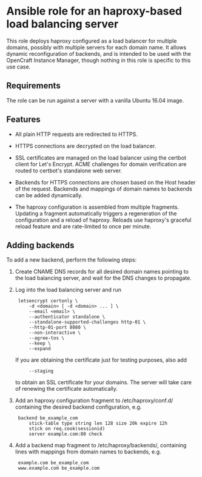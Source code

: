 Ansible role for an haproxy-based load balancing server
=======================================================

This role deploys haproxy configured as a load balancer for multiple domains,
possibly with multiple servers for each domain name.  It allows dynamic
reconfiguration of backends, and is intended to be used with the OpenCraft
Instance Manager, though nothing in this role is specific to this use case.

Requirements
------------

The role can be run against a server with a vanilla Ubuntu 16.04 image.

Features
--------

* All plain HTTP requests are redirected to HTTPS.

* HTTPS connections are decrypted on the load balancer.

* SSL certificates are managed on the load balancer using the certbot client for
  Let's Encrypt.  ACME challenges for domain verification are routed to
  certbot's standalone web server.

* Backends for HTTPS connections are chosen based on the Host header of the
  request.  Backends and mappings of domain names to backends can be added
  dynamically.

* The haproxy configuration is assembled from multiple fragments.  Updating a
  fragment automatically triggers a regeneration of the configuration and a
  reload of haproxy.  Reloads use haproxy's graceful reload feature and are
  rate-limited to once per minute.

Adding backends
---------------

To add a new backend, perform the following steps:

1. Create CNAME DNS records for all desired domain names pointing to the load
   balancing server, and wait for the DNS changes to propagate.

2. Log into the load balancing server and run

        letsencrypt certonly \
            -d <domain> [ -d <domain> ... ] \
            --email <email> \
            --authenticator standalone \
            --standalone-supported-challenges http-01 \
            --http-01-port 8080 \
            --non-interactive \
            --agree-tos \
            --keep \
            --expand

   If you are obtaining the certificate just for testing purposes, also add

            --staging

   to obtain an SSL certificate for your domains.  The server will take care of
   renewing the certificate automatically.

3. Add an haproxy configuration fragment to /etc/haproxy/conf.d/ containing the
   desired backend configuration, e.g.

        backend be_example_com
            stick-table type string len 128 size 20k expire 12h
            stick on req.cook(sessionid)
            server example.com:80 check

4. Add a backend map fragment to /etc/haproxy/backends/, containing lines with
   mappings from domain names to backends, e.g.

        example.com be_example_com
        www.example.com be_example.com
